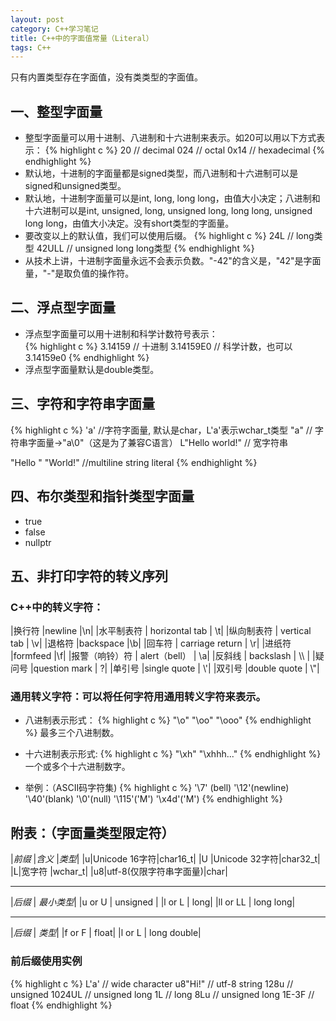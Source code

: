 ```yaml
---
layout: post
category: C++学习笔记
title: C++中的字面值常量（Literal）
tags: C++
---
```


只有内置类型存在字面值，没有类类型的字面值。

## 一、整型字面量
* 整型字面量可以用十进制、八进制和十六进制来表示。如20可以用以下方式表示：
{% highlight c %}
20     // decimal
024    // octal
0x14     // hexadecimal
{% endhighlight %}
* 默认地，十进制的字面量都是signed类型，而八进制和十六进制可以是signed和unsigned类型。
* 默认地，十进制字面量可以是int, long, long long，由值大小决定；八进制和十六进制可以是int, unsigned, long, unsigned long, long long, unsigned long long，由值大小决定。没有short类型的字面量。
* 要改变以上的默认值，我们可以使用后缀。
{% highlight c %}
24L      // long类型
42ULL     // unsigned long long类型
{% endhighlight %}
* 从技术上讲，十进制字面量永远不会表示负数。"-42"的含义是，"42"是字面量，"-"是取负值的操作符。

## 二、浮点型字面量
*  浮点型字面量可以用十进制和科学计数符号表示：  
{% highlight c %}
3.14159     // 十进制
3.14159E0     // 科学计数，也可以3.14159e0
{% endhighlight %}
* 浮点型字面量默认是double类型。

## 三、字符和字符串字面量

{% highlight c %}
'a'     //字符字面量, 默认是char，L'a'表示wchar_t类型
"a"     // 字符串字面量->"a\0"（这是为了兼容C语言）
L"Hello world!"     // 宽字符串

"Hello "
"World!"     //multiline string literal
{% endhighlight %}


## 四、布尔类型和指针类型字面量
* true
* false
* nullptr

## 五、非打印字符的转义序列

### C++中的转义字符：

|换行符     |newline     |\n|
|水平制表符  |   horizontal tab |    \t|
|纵向制表符  |   vertical tab    | \v|
|退格符     |backspace     |\b|
|回车符    | carriage return |    \r|
|进纸符     |formfeed     |\f|
|报警（响铃）符 |    alert（bell） |    \a|
|反斜线     | backslash | \\\\ |
|疑问号     |question mark  |   \?|
|单引号     |single quote   |  \\'|
|双引号     |double quote   |  \\"|

### 通用转义字符：可以将任何字符用通用转义字符来表示。
* 八进制表示形式：
{% highlight c %}
"\o"
"\oo"
"\ooo"
{% endhighlight %}
最多三个八进制数。

* 十六进制表示形式:
{% highlight c %}
"\xh"
"\xhhh..."
{% endhighlight %}
一个或多个十六进制数字。

* 举例：（ASCII码字符集)
{% highlight c %}
'\7' (bell)
'\12'(newline)
'\40'(blank)
'\0'(null)
'\115'('M')
'\x4d'('M')
{% endhighlight %}


## 附表：（字面量类型限定符）

|*前缀* |*含义* |*类型*|
|u|Unicode 16字符|char16_t|
|U |Unicode 32字符|char32_t|
|L|宽字符 |wchar_t|
|u8|utf-8(仅限字符串字面量)|char|  

---  

|*后缀*  |   *最小类型*|
|u or U   |  unsigned     |
|l or L   |  long|
|ll or LL   |  long long|  

---  

|*后缀* |   *类型*|
|f or F  |   float|
|l or L    | long double|

### 前后缀使用实例
{% highlight c %}
L'a'     // wide character
u8"Hi!"  // utf-8 string
128u     // unsigned
1024UL   // unsigned long
1L     	 // long
8Lu      // unsigned long
1E-3F    // float
{% endhighlight %}